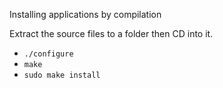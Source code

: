 Installing applications by compilation

Extract the source files to a folder then CD into it.

* `./configure`
* `make`
* `sudo make install`